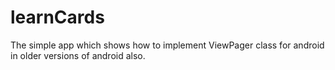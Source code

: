 learnCards
==========
The simple app which shows how to implement ViewPager class for android in older versions of android also.
